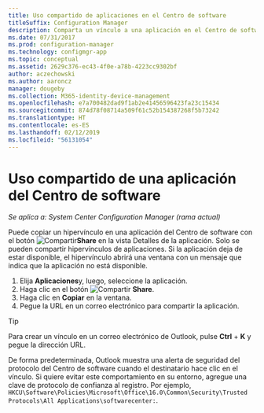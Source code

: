 ```yaml
---
title: Uso compartido de aplicaciones en el Centro de software
titleSuffix: Configuration Manager
description: Comparta un vínculo a una aplicación en el Centro de software de System Center Configuration Manager.
ms.date: 07/31/2017
ms.prod: configuration-manager
ms.technology: configmgr-app
ms.topic: conceptual
ms.assetid: 2629c376-ec43-4f0e-a78b-4223cc9302bf
author: aczechowski
ms.author: aaroncz
manager: dougeby
ms.collection: M365-identity-device-management
ms.openlocfilehash: e7a700482dad9f1ab2e41456596423fa23c15434
ms.sourcegitcommit: 874d78f08714a509f61c52b154387268f5b73242
ms.translationtype: HT
ms.contentlocale: es-ES
ms.lasthandoff: 02/12/2019
ms.locfileid: "56131054"
---
```

# <a name="share-an-application-from-software-center"></a>Uso compartido de una aplicación del Centro de software

*Se aplica a: System Center Configuration Manager (rama actual)* <!-- 1706 -->

Puede copiar un hipervínculo en una aplicación del Centro de software con el botón ![Compartir](media/share15.png)**Share** en la vista Detalles de la aplicación. Solo se pueden compartir hipervínculos de aplicaciones. Si la aplicación deja de estar disponible, el hipervínculo abrirá una ventana con un mensaje que indica que la aplicación no está disponible.

1. Elija **Aplicaciones**y, luego, seleccione la aplicación.
2. Haga clic en el botón ![Compartir](media/share15.png) **Share**.
3. Haga clic en **Copiar** en la ventana.
4. Pegue la URL en un correo electrónico para compartir la aplicación.  

> [!TIP]  
>  Para crear un vínculo en un correo electrónico de Outlook, pulse **Ctrl** + **K** y pegue la dirección URL.  
>  
> De forma predeterminada, Outlook muestra una alerta de seguridad del protocolo del Centro de software cuando el destinatario hace clic en el vínculo. Si quiere evitar este comportamiento en su entorno, agregue una clave de protocolo de confianza al registro. Por ejemplo, `HKCU\Software\Policies\Microsoft\Office\16.0\Common\Security\Trusted Protocols\All Applications\softwarecenter:`.  
